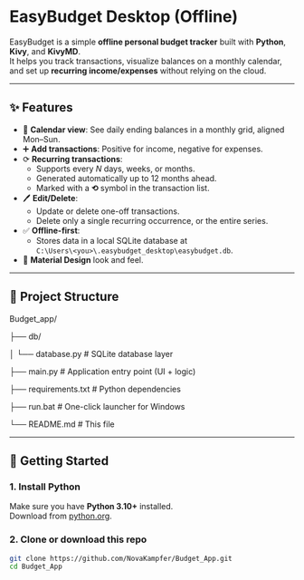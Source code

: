 # EasyBudget Desktop (Offline)

EasyBudget is a simple **offline personal budget tracker** built with **Python**, **Kivy**, and **KivyMD**.  
It helps you track transactions, visualize balances on a monthly calendar, and set up **recurring income/expenses** without relying on the cloud.

---

## ✨ Features

- 📅 **Calendar view**: See daily ending balances in a monthly grid, aligned Mon–Sun.
- ➕ **Add transactions**: Positive for income, negative for expenses.
- ⟳ **Recurring transactions**:
  - Supports every _N_ days, weeks, or months.
  - Generated automatically up to 12 months ahead.
  - Marked with a **⟲** symbol in the transaction list.
- 🖊 **Edit/Delete**:
  - Update or delete one-off transactions.
  - Delete only a single recurring occurrence, or the entire series.
- ✅ **Offline-first**:
  - Stores data in a local SQLite database at  
    `C:\Users\<you>\.easybudget_desktop\easybudget.db`.
- 🎨 **Material Design** look and feel.

---

## 📂 Project Structure

Budget_app/

├── db/

│ └── database.py # SQLite database layer


├── main.py # Application entry point (UI + logic)

├── requirements.txt # Python dependencies

├── run.bat # One-click launcher for Windows

└── README.md # This file






---

## 🚀 Getting Started

### 1. Install Python
Make sure you have **Python 3.10+** installed.  
Download from [python.org](https://www.python.org/downloads/).

### 2. Clone or download this repo
```bash
git clone https://github.com/NovaKampfer/Budget_App.git
cd Budget_App
